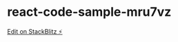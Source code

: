 # react-code-sample-mru7vz

[Edit on StackBlitz ⚡️](https://stackblitz.com/edit/react-code-sample-mru7vz)